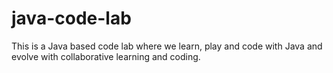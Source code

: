 # java-code-lab
This is a Java based code lab where we learn, play and code with Java and evolve with collaborative learning and coding.
